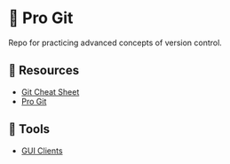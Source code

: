 # :octopus: Pro Git

Repo for practicing advanced concepts of version control.

## 📑 Resources

- [Git Cheat Sheet](https://about.gitlab.com/images/press/git-cheat-sheet.pdf)
- [Pro Git](https://git-scm.com/book/en/v2)

## :toolbox: Tools

- [GUI Clients](https://git-scm.com/downloads/guis)
